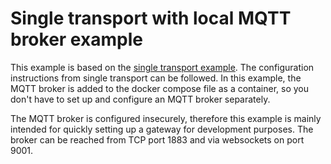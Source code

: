 # Single transport with local MQTT broker example

This example is based on the [single transport example](../single_transport/README.md).
The configuration instructions from single transport can be followed. In this
example, the MQTT broker is added to the docker compose file as a container, so
you don't have to set up and configure an MQTT broker separately.

The MQTT broker is configured insecurely, therefore this example is mainly
intended for quickly setting up a gateway for development purposes. The broker
can be reached from TCP port 1883 and via websockets on port 9001.

